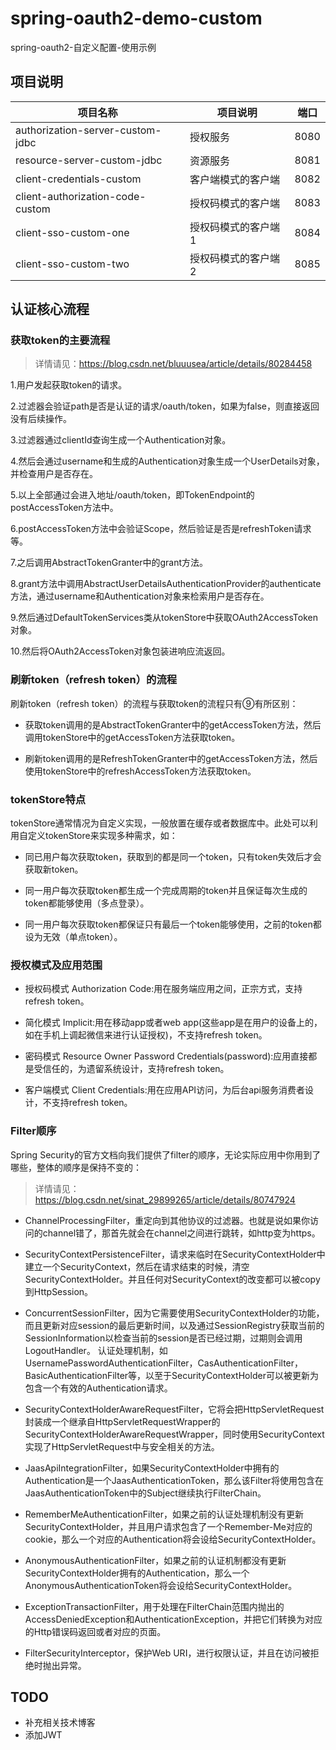 # spring-oauth2-demo-custom

spring-oauth2-自定义配置-使用示例

## 项目说明
| 项目名称 | 项目说明 |端口 |
|--|--|--|
| authorization-server-custom-jdbc | 授权服务 |8080 |
| resource-server-custom-jdbc      | 资源服务 |8081 |
| client-credentials-custom        | 客户端模式的客户端|8082 |
| client-authorization-code-custom | 授权码模式的客户端|8083 |
| client-sso-custom-one | 授权码模式的客户端1|8084 |
| client-sso-custom-two | 授权码模式的客户端2|8085 |


## 认证核心流程
### 获取token的主要流程

> 详情请见：https://blog.csdn.net/bluuusea/article/details/80284458

1.用户发起获取token的请求。

2.过滤器会验证path是否是认证的请求/oauth/token，如果为false，则直接返回没有后续操作。

3.过滤器通过clientId查询生成一个Authentication对象。

4.然后会通过username和生成的Authentication对象生成一个UserDetails对象，并检查用户是否存在。

5.以上全部通过会进入地址/oauth/token，即TokenEndpoint的postAccessToken方法中。

6.postAccessToken方法中会验证Scope，然后验证是否是refreshToken请求等。

7.之后调用AbstractTokenGranter中的grant方法。

8.grant方法中调用AbstractUserDetailsAuthenticationProvider的authenticate方法，通过username和Authentication对象来检索用户是否存在。

9.然后通过DefaultTokenServices类从tokenStore中获取OAuth2AccessToken对象。

10.然后将OAuth2AccessToken对象包装进响应流返回。

### 刷新token（refresh token）的流程

刷新token（refresh token）的流程与获取token的流程只有⑨有所区别：

- 获取token调用的是AbstractTokenGranter中的getAccessToken方法，然后调用tokenStore中的getAccessToken方法获取token。

- 刷新token调用的是RefreshTokenGranter中的getAccessToken方法，然后使用tokenStore中的refreshAccessToken方法获取token。

### tokenStore特点

tokenStore通常情况为自定义实现，一般放置在缓存或者数据库中。此处可以利用自定义tokenStore来实现多种需求，如：

- 同已用户每次获取token，获取到的都是同一个token，只有token失效后才会获取新token。

- 同一用户每次获取token都生成一个完成周期的token并且保证每次生成的token都能够使用（多点登录）。

- 同一用户每次获取token都保证只有最后一个token能够使用，之前的token都设为无效（单点token）。

### 授权模式及应用范围 

- 授权码模式 Authorization Code:用在服务端应用之间，正宗方式，支持refresh token。

- 简化模式 Implicit:用在移动app或者web app(这些app是在用户的设备上的，如在手机上调起微信来进行认证授权)，不支持refresh token。

- 密码模式 Resource Owner Password Credentials(password):应用直接都是受信任的，为遗留系统设计，支持refresh token。

- 客户端模式 Client Credentials:用在应用API访问，为后台api服务消费者设计，不支持refresh token。


### Filter顺序

Spring Security的官方文档向我们提供了filter的顺序，无论实际应用中你用到了哪些，整体的顺序是保持不变的：

> 详情请见：https://blog.csdn.net/sinat_29899265/article/details/80747924

- ChannelProcessingFilter，重定向到其他协议的过滤器。也就是说如果你访问的channel错了，那首先就会在channel之间进行跳转，如http变为https。


- SecurityContextPersistenceFilter，请求来临时在SecurityContextHolder中建立一个SecurityContext，然后在请求结束的时候，清空SecurityContextHolder。并且任何对SecurityContext的改变都可以被copy到HttpSession。


- ConcurrentSessionFilter，因为它需要使用SecurityContextHolder的功能，而且更新对应session的最后更新时间，以及通过SessionRegistry获取当前的SessionInformation以检查当前的session是否已经过期，过期则会调用LogoutHandler。
认证处理机制，如UsernamePasswordAuthenticationFilter，CasAuthenticationFilter，BasicAuthenticationFilter等，以至于SecurityContextHolder可以被更新为包含一个有效的Authentication请求。


- SecurityContextHolderAwareRequestFilter，它将会把HttpServletRequest封装成一个继承自HttpServletRequestWrapper的SecurityContextHolderAwareRequestWrapper，同时使用SecurityContext实现了HttpServletRequest中与安全相关的方法。


- JaasApiIntegrationFilter，如果SecurityContextHolder中拥有的Authentication是一个JaasAuthenticationToken，那么该Filter将使用包含在JaasAuthenticationToken中的Subject继续执行FilterChain。


- RememberMeAuthenticationFilter，如果之前的认证处理机制没有更新SecurityContextHolder，并且用户请求包含了一个Remember-Me对应的cookie，那么一个对应的Authentication将会设给SecurityContextHolder。


- AnonymousAuthenticationFilter，如果之前的认证机制都没有更新SecurityContextHolder拥有的Authentication，那么一个AnonymousAuthenticationToken将会设给SecurityContextHolder。


- ExceptionTransactionFilter，用于处理在FilterChain范围内抛出的AccessDeniedException和AuthenticationException，并把它们转换为对应的Http错误码返回或者对应的页面。


- FilterSecurityInterceptor，保护Web URI，进行权限认证，并且在访问被拒绝时抛出异常。

## TODO

- 补充相关技术博客
- 添加JWT


 
